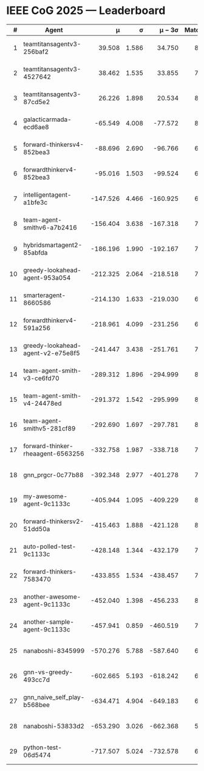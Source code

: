 # IEEE CoG 2025 — Leaderboard

| # | Agent | μ | σ | μ − 3σ | Matches | Updated |
|---:|---|---:|---:|---:|---:|---|
| 1 | teamtitansagentv3-256baf2 | 39.508 | 1.586 | 34.750 | 8220 | 2025-08-20 07:33 |
| 2 | teamtitansagentv3-4527642 | 38.462 | 1.535 | 33.855 | 7634 | 2025-08-20 07:33 |
| 3 | teamtitansagentv3-87cd5e2 | 26.226 | 1.898 | 20.534 | 8466 | 2025-08-20 07:33 |
| 4 | galacticarmada-ecd6ae8 | -65.549 | 4.008 | -77.572 | 8000 | 2025-08-20 07:33 |
| 5 | forward-thinkersv4-852bea3 | -88.696 | 2.690 | -96.766 | 6758 | 2025-08-20 07:33 |
| 6 | forwardthinkerv4-852bea3 | -95.016 | 1.503 | -99.524 | 6371 | 2025-08-20 07:33 |
| 7 | intelligentagent-a1bfe3c | -147.526 | 4.466 | -160.925 | 6560 | 2025-08-20 07:33 |
| 8 | team-agent-smithv6-a7b2416 | -156.404 | 3.638 | -167.318 | 7680 | 2025-08-20 07:33 |
| 9 | hybridsmartagent2-85abfda | -186.196 | 1.990 | -192.167 | 7309 | 2025-08-20 07:33 |
| 10 | greedy-lookahead-agent-953a054 | -212.325 | 2.064 | -218.518 | 7744 | 2025-08-20 07:33 |
| 11 | smarteragent-8660586 | -214.130 | 1.633 | -219.030 | 6774 | 2025-08-20 07:33 |
| 12 | forwardthinkerv4-591a256 | -218.961 | 4.099 | -231.256 | 6954 | 2025-08-20 07:33 |
| 13 | greedy-lookahead-agent-v2-e75e8f5 | -241.447 | 3.438 | -251.761 | 7784 | 2025-08-20 07:33 |
| 14 | team-agent-smith-v3-ce6fd70 | -289.312 | 1.896 | -294.999 | 8642 | 2025-08-20 07:33 |
| 15 | team-agent-smith-v4-24478ed | -291.372 | 1.542 | -295.999 | 8502 | 2025-08-20 07:33 |
| 16 | team-agent-smithv5-281cf89 | -292.690 | 1.697 | -297.781 | 8160 | 2025-08-20 07:33 |
| 17 | forward-thinker-rheaagent-6563256 | -332.758 | 1.987 | -338.718 | 7340 | 2025-08-20 07:33 |
| 18 | gnn_prgcr-0c77b88 | -392.348 | 2.977 | -401.278 | 7370 | 2025-08-20 07:33 |
| 19 | my-awesome-agent-9c1133c | -405.944 | 1.095 | -409.229 | 8180 | 2025-08-20 07:33 |
| 20 | forward-thinkersv2-51dd50a | -415.463 | 1.888 | -421.128 | 8080 | 2025-08-20 07:33 |
| 21 | auto-polled-test-9c1133c | -428.148 | 1.344 | -432.179 | 7480 | 2025-08-20 07:33 |
| 22 | forward-thinkers-7583470 | -433.855 | 1.534 | -438.457 | 7380 | 2025-08-20 07:33 |
| 23 | another-awesome-agent-9c1133c | -452.040 | 1.398 | -456.233 | 8560 | 2025-08-20 07:33 |
| 24 | another-sample-agent-9c1133c | -457.941 | 0.859 | -460.519 | 7640 | 2025-08-20 07:33 |
| 25 | nanaboshi-8345999 | -570.276 | 5.788 | -587.640 | 6820 | 2025-08-20 07:33 |
| 26 | gnn-vs-greedy-493cc7d | -602.665 | 5.193 | -618.242 | 6300 | 2025-08-20 07:33 |
| 27 | gnn_naive_self_play-b568bee | -634.471 | 4.904 | -649.183 | 6700 | 2025-08-20 07:33 |
| 28 | nanaboshi-53833d2 | -653.290 | 3.026 | -662.368 | 5960 | 2025-08-20 07:33 |
| 29 | python-test-06d5474 | -717.507 | 5.024 | -732.578 | 6470 | 2025-08-20 07:33 |
